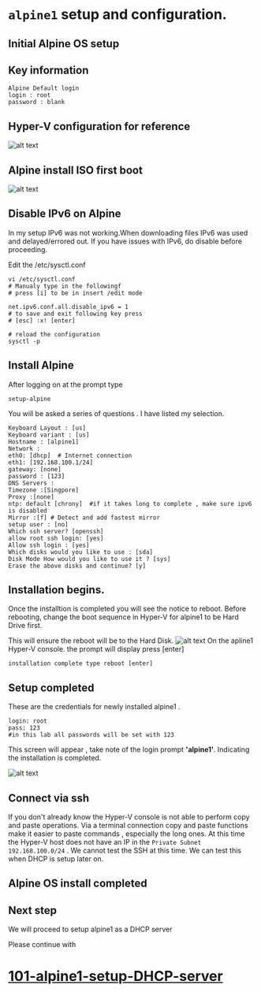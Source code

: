 # `alpine1` setup and configuration.

## Initial Alpine OS setup

## Key information
```
Alpine Default login
login : root
password : blank
```
## Hyper-V configuration for reference
![alt text](./screenshots/Alpine1-screenshots/Hyper-V-alpine1-config-overview.png)


## Alpine install ISO first boot
![alt text](./screenshots/Alpine1-screenshots/Alpine-boot-from-alpine-install-iso.png)


## Disable IPv6 on Alpine 
In my setup IPv6 was not working.When downloading files IPv6 was used and delayed/errored out.
If you have issues with IPv6, do disable before proceeding. 

 Edit the /etc/sysctl.conf

```
vi /etc/sysctl.conf
# Manualy type in the followingf
# press [i] to be in insert /edit mode

net.ipv6.conf.all.disable_ipv6 = 1
# to save and exit following key press
# [esc] :x! [enter]

# reload the configuration
sysctl -p
```

## Install Alpine 
After logging on at the prompt type 
``` 
setup-alpine
``` 
You will be asked a series of questions . I have listed my selection.
```
Keyboard Layout : [us]
Keyboard variant : [us]
Hostname : [alpine1]
Network :
eth0: [dhcp]  # Internet connection
eth1: [192.168.100.1/24]
gateway: [none]
password : [123]
DNS Servers :
Timezone :[Singpore]
Proxy :[none]
ntp: default [chrony]  #if it takes long to complete , make sure ipv6 is disabled
Mirror :[f] # Detect and add fastest mirror
setup user : [no]
Which ssh server? [openssh]
allow root ssh login: [yes]
Allow ssh login : [yes]
Which disks would you like to use : [sda]
Disk Mode How would you like to use it ? [sys]
Erase the above disks and continue? [y]
```

## Installation begins.
Once the installtion is completed you will see the notice to reboot.
Before rebooting, change the boot sequence in Hyper-V for alpine1 to be Hard Drive first.

This will ensure the reboot will be to the Hard Disk.
![alt text](./screenshots/Alpine1-screenshots/Hyper-V-alpine2-boot-sequence-change-after-alpine-setup-completed.png)
On the apline1 Hyper-V console.
the prompt will display press [enter]
```
installation complete type reboot [enter]
```

## Setup completed 


These are the credentials for newly installed alpine1 . 
```
login: root
pass: 123
#in this lab all passwords will be set with 123
```
This screen will appear , take note of the login prompt **'alpine1'**. Indicating the installation is completed.

![alt text](./screenshots/Alpine1-screenshots/vmconnect_odjAAmfYDN.png)
## Connect via ssh
If you don't already know the Hyper-V console is not able to perform copy and paste operations. Via a terminal connection copy and paste functions make it easier to paste commands , especially the long ones.
At this time the Hyper-V host does not have an IP in the `Private Subnet 192.168.100.0/24` . We cannot test the SSH at this time.
We can test this when DHCP is setup later on.



## Alpine OS install completed 


## Next step

We will proceed to setup alpine1 as a DHCP server 

Please continue with 
# [101-alpine1-setup-DHCP-server](./101-alpine1-setup-DHCP-server.md)
